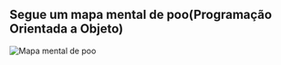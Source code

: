 ## Segue um mapa mental de poo(Programação Orientada a Objeto)

![Mapa mental de poo](https://i.imgur.com/Qm1GC8r.png)
